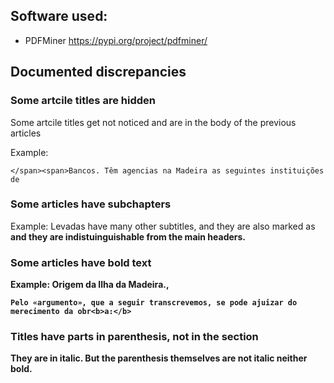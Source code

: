 

## Software used:

- PDFMiner https://pypi.org/project/pdfminer/


## Documented discrepancies

### Some artcile titles are hidden

Some artcile titles get not noticed and are in the body of the previous articles

Example:
```
</span><span>Bancos. Têm agencias na Madeira as seguintes instituições de 
```

### Some articles have subchapters

Example: Levadas have many other subtitles, and they are also marked as <b> and they are indistuinguishable from the main headers.

### Some articles have bold text

Example: Origem da Ilha da Madeira., 

```
Pelo «argumento», que a seguir transcrevemos, se pode ajuizar do merecimento da obr<b>a:</b>
```

### Titles have parts in parenthesis, not in the <b> section

They are in italic. But the parenthesis themselves are not italic neither bold.


